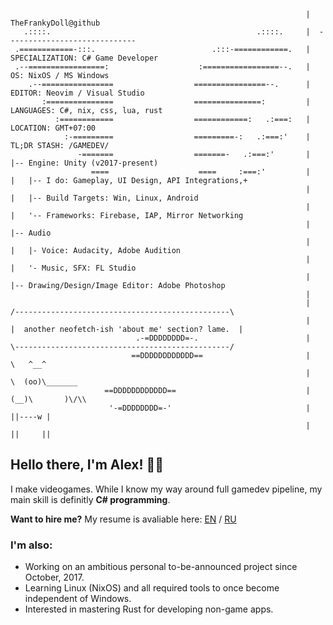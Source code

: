 ```
                                                                  |  TheFrankyDoll@github
   .::::.                                              .::::.     |  -----------------------------
 .============-:::.                          .:::-============.   |  SPECIALIZATION: C# Game Developer
 .--=================:                    :=================--.   |  OS: NixOS / MS Windows
    .--================                  ================--.      |  EDITOR: Neovim / Visual Studio
       :===============                  ===============:         |  LANGUAGES: C#, nix, css, lua, rust
          :============                  ============:   .:===:   |  LOCATION: GMT+07:00
            :-=========                  =========-:   .:===:'    |  TL;DR STASH: /GAMEDEV/
               -=======                  =======-   .:===:'       |    |-- Engine: Unity (v2017-present)
                  ====                    ====     :===:'         |    |   |-- I do: Gameplay, UI Design, API Integrations,+
                                                                  |    |   |-- Build Targets: Win, Linux, Android
                                                                  |    |   '-- Frameworks: Firebase, IAP, Mirror Networking
                                                                  |    |-- Audio
                                                                  |    |   |- Voice: Audacity, Adobe Audition
                                                                  |    |   '- Music, SFX: FL Studio
                                                                  |    |-- Drawing/Design/Image Editor: Adobe Photoshop
                                                                  |    
                                                                  |      /------------------------------------------------\
                                                                  |     |  another neofetch-ish 'about me' section? lame.  |
                            .-=DDDDDDDD=-.                        |      \------------------------------------------------/
                           ==DDDDDDDDDDDD==                       |              \   ^__^ 
                                                                  |               \  (oo)\_______
                     ==DDDDDDDDDDDD==                             |                  (__)\       )\/\\
                      '-=DDDDDDDD=-'                              |                      ||----w |
                                                                  |                      ||     ||
```

## Hello there, I'm Alex! 👋🏻

I make videogames. While I know my way around full gamedev pipeline, my main skill is definitly <b>C# programming</b>.

<b>Want to hire me?</b> My resume is avaliable here: [EN](https://drive.google.com/file/d/1avGin8z6W-d8HcgHmEHt2qDpYrRMJRKs/view?usp=sharing) / [RU](https://drive.google.com/file/d/1nL34YSDkPUdD7O3t-mwyvpjbLb_pIvOz/view?usp=sharing)

### I'm also:
* Working on an ambitious personal to-be-announced project since October, 2017.
* Learning Linux (NixOS) and all required tools to once become independent of Windows.
* Interested in mastering Rust for developing non-game apps.
